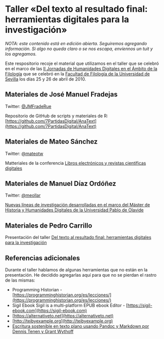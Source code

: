 # Taller «Del texto al resultado final: herramientas digitales para la investigación»

*NOTA: este contenido está en edición abierta. Seguiremos agregando información. Si algo no queda claro o se nos escapa, envíennos un tuit y los agregamos.*

Este respositorio recoje el material que utilizamos en el taller que se celebró en el marco de las [II Jornadas de Humanidades Digitales en el Ámbito de la Filología](https://humdibus.wordpress.com) que se celebró en la [Facultad de Filología de la Universidad de Sevilla](http://filologia.us.es) los días 25 y 26 de abril de 2010.

## Materiales de José Manuel Fradejas 

Twitter: [@JMFradeRue](https://www.twitter.com/JMFradeRue)

Repositorio de GitHub de scripts y materiales de R: [https://github.com/7PartidasDigital/AnaText](https://github.com/7PartidasDigital/AnaText)

## Materiales de Mateo Sánchez

Twitter: [@mateotw](https://twitter.com/mateotw)

Matteriales de la conferencia [Libros electrónicos y revistas científicas digitales](https://docs.google.com/presentation/d/190KneC4Xy0kuXuNk8YR-ssXUN5B35krIhp4GkQi1338/edit?usp=sharing_eip&ts=5cc2062d)

## Materiales de Manuel Díaz Ordóñez

Twitter: [@meollar](https://twitter.com/meollar)

[Nuevas líneas de investigación desarrolladas en el marco del Máster de Historia y Humanidades Digitales de la Universidad Pablo de Olavide](https://prezi.com/pr3kh8em56yf/ii-jornadas-de-humanidades-digitales-en-la-universidad-de-se/)

## Materiales de Pedro Carrillo

Presentación del taller [Del texto al resultado final: herramientas digitales para la investigación](https://pcarrillo.github.io/Taller-de-herramientas-digitales-de-hdus19/presentacion)

## Referencias adicionales

Durante el taller hablamos de algunas herramientas que no están en la presentación. He decidido agregarlas aquí para que no se pierdan el rastro de las mismas:

* Programming Historian - [https://programminghistorian.org/es/lecciones/](https://programminghistorian.org/es/lecciones/)
* Sigil Ebook Sigil is a multi-platform EPUB ebook Editor - [https://sigil-ebook.com](https://sigil-ebook.com)
* [https://alternativeto.net](https://alternativeto.net)
* [http://teibyexample.org](http://teibyexample.org)
* [Escritura sostenible en texto plano usando Pandoc y Markdown por Dennis Tenen y Grant Wythoff](https://programminghistorian.org/es/lecciones/escritura-sostenible-usando-pandoc-y-markdown)
